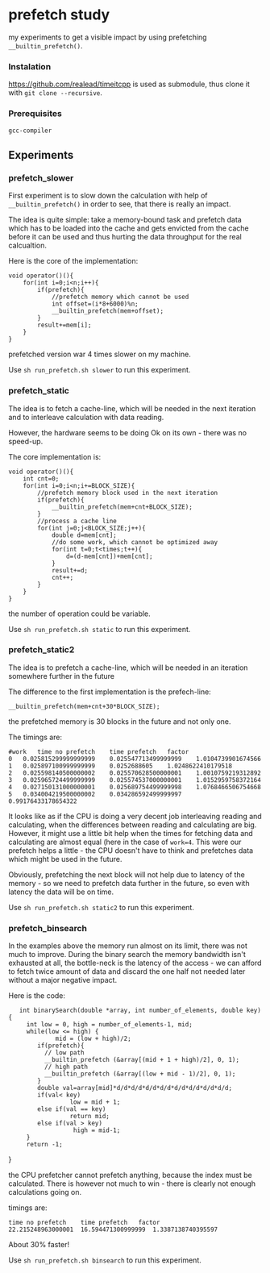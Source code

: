 # prefetch study

my experiments to get a visible impact by using prefetching `__builtin_prefetch()`.


### Instalation

https://github.com/realead/timeitcpp is used as submodule, thus clone it with `git clone --recursive`.


### Prerequisites

    gcc-compiler

## Experiments

### prefetch_slower

First experiment is to slow down the calculation with help of `__builtin_prefetch()` in order to see, that there is really an impact.

The idea is quite simple: take a memory-bound task and prefetch data which has to be loaded into the cache and gets envicted from the cache before it can be used and thus hurting the data throughput for the real calcualtion.

Here is the core of the implementation:

    void operator()(){
        for(int i=0;i<n;i++){
            if(prefetch){
                //prefetch memory which cannot be used
                int offset=(i*8+6000)%n;
                __builtin_prefetch(mem+offset);
            }
            result+=mem[i];
        }
    }

prefetched version war 4 times slower on my machine. 

Use `sh run_prefetch.sh slower` to run this experiment.

### prefetch_static

The idea is to fetch a cache-line, which will be needed in the next iteration and to interleave calculation with data reading.

However, the hardware seems to be doing Ok on its own - there was no speed-up.

The core implementation is:


    void operator()(){
        int cnt=0;
        for(int i=0;i<n;i+=BLOCK_SIZE){
            //prefetch memory block used in the next iteration
            if(prefetch){
                __builtin_prefetch(mem+cnt+BLOCK_SIZE);
            }
            //process a cache line
            for(int j=0;j<BLOCK_SIZE;j++){
                double d=mem[cnt];
                //do some work, which cannot be optimized away
                for(int t=0;t<times;t++){
                    d=(d-mem[cnt])+mem[cnt];
                }
                result+=d;
                cnt++;
            }
        }
    } 

the number of operation could be variable.

Use `sh run_prefetch.sh static` to run this experiment.


### prefetch_static2

The idea is to prefetch a cache-line, which will be needed in an iteration somewhere further in the future



The difference to the first implementation is the prefech-line:


    __builtin_prefetch(mem+cnt+30*BLOCK_SIZE);

the prefetched memory is 30 blocks in the future and not only one.

The timings are:

    #work	time no prefetch	time prefetch	factor
    0	0.025815299999999999	0.025547713499999999	1.0104739901674566
    1	0.025897100999999999	0.0252688605	1.0248622410179518
    2	0.025598140500000002	0.025570628500000001	1.0010759219312892
    3	0.025965724499999999	0.025574537000000001	1.0152959758372164
    4	0.027150131000000001	0.025689754499999998	1.0768466506754668
    5	0.034004219500000002	0.034286592499999997	0.99176433178654322

It looks like as if the CPU is doing a very decent job interleaving reading and calculating, when the differences between reading and calculating are big. However, it might use a little bit help when the times for fetching data and calculating are almost equal (here in the case of `work=4`. This were our prefetch helps a little - the CPU doesn't have to think and prefetches data which might be used in the future.

Obviously, prefetching the next block will not help due to latency of the memory - so we need to prefetch data further in the future, so even with latency the data will be on time.

Use `sh run_prefetch.sh static2` to run this experiment.


### prefetch_binsearch

In the examples above the memory run almost on its limit, there was not much to improve. During the binary search the memory bandwidth isn't exhausted at all, the bottle-neck is the latency of the access - we can afford to fetch twice amount of data and discard the one half not needed later without a major negative impact.

Here is the code:


       int binarySearch(double *array, int number_of_elements, double key) {
         int low = 0, high = number_of_elements-1, mid;
         while(low <= high) {
                 mid = (low + high)/2;
            if(prefetch){
              // low path
              __builtin_prefetch (&array[(mid + 1 + high)/2], 0, 1);
              // high path
              __builtin_prefetch (&array[(low + mid - 1)/2], 0, 1);
            }
            double val=array[mid]*d/d*d/d*d/d*d/d*d/d*d/d*d/d*d/d;
            if(val< key)
                     low = mid + 1; 
            else if(val == key)
                     return mid;
            else if(val > key)
                      high = mid-1;
         }
         return -1;
   }

the CPU prefetcher cannot prefetch anything, because the index must be calculated. There is however not much to win - there is clearly not enough calculations going on.

timings are:

    time no prefetch	time prefetch	factor
    22.215248963000001	16.594471300999999	1.3387138740395597

About 30% faster!

Use `sh run_prefetch.sh binsearch` to run this experiment.
